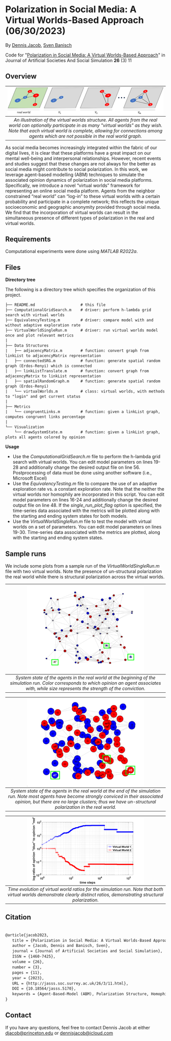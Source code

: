 # Polarization in Social Media: A Virtual Worlds-Based Approach (06/30/2023)

By [Dennis Jacob](https://www.linkedin.com/in/dennis-jacob-072096234/), [Sven Banisch](http://www.universecity.de/)

Code for "[Polarization in Social Media: A Virtual Worlds-Based Approach](https://www.jasss.org/26/3/11.html)" in Journal of Artificial Societies And Social Simulation **26** (3) 11

## Overview

| <img src="./assets/VW_Explanation.png" align="center" width="100%" alt="explanation of virtual worlds" > | 
|:--:| 
| *An illustration of the virtual worlds structure. All agents from the real world can optionally participate in as many "virtual worlds" as they wish. Note that each virtual world is complete, allowing for connections among agents which are not possible in the real world graph.* |

As social media becomes increasingly integrated within the fabric of our digital lives, it is clear that these platforms have a great impact on our mental well-being and interpersonal relationships. However, recent events and studies suggest that these changes are not always for the better as social media might contribute to social polarization. In this work, we leverage agent-based modelling (ABM) techniques to simulate the associated opinion dynamics of polarization in social media platforms. Specifically, we introduce a novel “virtual worlds” framework for representing an online social media platform. Agents from the neighbor constrained “real world” can “log-in” to these virtual worlds with a certain probability and participate in a complete network; this reflects the unique socioeconomic and geographic anonymity provided through social media. We find that the incorporation of virtual worlds can result in the simultaneous presence of different types of polarization in the real and virtual worlds.

## Requirements
Computational experiments were done using *MATLAB R2022a*.

## Files

**Directory tree**

The following is a directory tree which specifies the organization of this project.

```shell
├── README.md                    # this file 
├── ComputationalGridSearch.m    # driver: perform h-lambda grid search with virtual worlds
├── EquivalencyTesting.m         # driver: compare model with and without adaptive exploration rate
├── VirtualWorldSingleRun.m      # driver: run virtual worlds model once and plot relevant metrics 
| 
├── Data Structures
|   ├── adjacencyMatrix.m        # function: convert graph from linkList to adjacencyMatrix representation
|   ├── connectedSRG.m           # function: generate spatial random graph (Erdos-Renyi) which is connected
|   ├── linkListTranslate.m      # function: convert graph from adjacencyMatrix to linkList representation
|   ├── spatialRandomGraph.m     # function: generate spatial random graph (Erdos-Renyi)
|   └── virtualWorlds.m          # class: virtual worlds, with methods to "login" and get current status
|
├── Metrics
|   └── congruentLinks.m         # function: given a linkList graph, computes congruent links percentage
| 
└── Visualization   
    └── drawSystemState.m        # function: given a linkList graph, plots all agents colored by opinion
```

**Usage**
- Use the *ComputationalGridSearch.m* file to perform the h-lambda grid search with virtual worlds. You can edit model parameters on lines 19-28 and additionally change the desired output file on line 56. Postprocessing of data must be done using another software (i.e., Microsoft Excel)
- Use the *EquivalencyTesting.m* file to compare the use of an adaptive exploration rate vs. a constant exploration rate. Note that the neither the virtual worlds nor homophily are incorporated in this script. You can edit model parameters on lines 16-24 and additionally change the desired output file on line 48. If the *single_run_plot_flag* option is specified, the time-series data associated with the metrics will be plotted along with the starting and ending system states for both models.
- Use the *VirtualWorldSingleRun.m* file to test the model with virtual worlds on a set of parameters. You can edit model parameters on lines 19-30. Time-series data associated with the metrics are plotted, along with the starting and ending system states.

## Sample runs
We include some plots from a sample run of the *VirtualWorldSingleRun.m* file with two virtual worlds. Note the presence of un-structural polarization the real world while there is structural polarization across the virtual worlds.

| <img src="./assets/VW_SingleRun_Start.png" align="center" width="75%" alt="virtual worlds starting system state" > | 
|:--:| 
| *System state of the agents in the real world at the beginning of the simulation run. Color corresponds to which opinion an agent associates with, while size represents the strength of the conviction.* |

| <img src="./assets/VW_SingleRun_Final.png" align="center" width="75%" alt="virtual worlds ending system state" > | 
|:--:| 
| *System state of the agents in the real world at the end of the simulation run. Note most agents have become strongly conviced in their associated opinion, but there are no large clusters; thus we have un-structural polarization in the real world.* |

| <img src="./assets/VW_SingleRun_Ratio.png" align="center" width="75%" alt="virtual worlds evaluation ratios" > | 
|:--:| 
| *Time evolution of virtual world ratios for the simulation run. Note that both virtual worlds demonstrate clearly distinct ratios, demonstrating structural polarization.* |

## Citation

```tex

@article{jacob2023,
   title = {Polarization in Social Media: A Virtual Worlds-Based Approach},
   author = {Jacob, Dennis and Banisch, Sven},
   journal = {Journal of Artificial Societies and Social Simulation},
   ISSN = {1460-7425},
   volume = {26},
   number = {3},
   pages = {11},
   year = {2023},
   URL = {http://jasss.soc.surrey.ac.uk/26/3/11.html},
   DOI = {10.18564/jasss.5170},
   keywords = {Agent-Based-Model (ABM), Polarization Structure, Homophily, Polarization, Social Media Platforms},
}		
```

## Contact

If you have any questions, feel free to contact Dennis Jacob at either djacob@princeton.edu or dennisjacob@icloud.com
